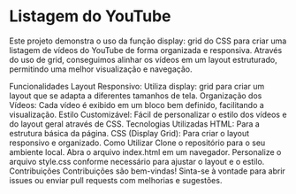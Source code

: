 ﻿# Listagem do YouTube
Este projeto demonstra o uso da função display: grid do CSS para criar uma listagem de vídeos do YouTube de forma organizada e responsiva. Através do uso de grid, conseguimos alinhar os vídeos em um layout estruturado, permitindo uma melhor visualização e navegação.

Funcionalidades
Layout Responsivo: Utiliza display: grid para criar um layout que se adapta a diferentes tamanhos de tela.
Organização dos Vídeos: Cada vídeo é exibido em um bloco bem definido, facilitando a visualização.
Estilo Customizável: Fácil de personalizar o estilo dos vídeos e do layout geral através de CSS.
Tecnologias Utilizadas
HTML: Para a estrutura básica da página.
CSS (Display Grid): Para criar o layout responsivo e organizado.
Como Utilizar
Clone o repositório para o seu ambiente local.
Abra o arquivo index.html em um navegador.
Personalize o arquivo style.css conforme necessário para ajustar o layout e o estilo.
Contribuições
Contribuições são bem-vindas! Sinta-se à vontade para abrir issues ou enviar pull requests com melhorias e sugestões.
